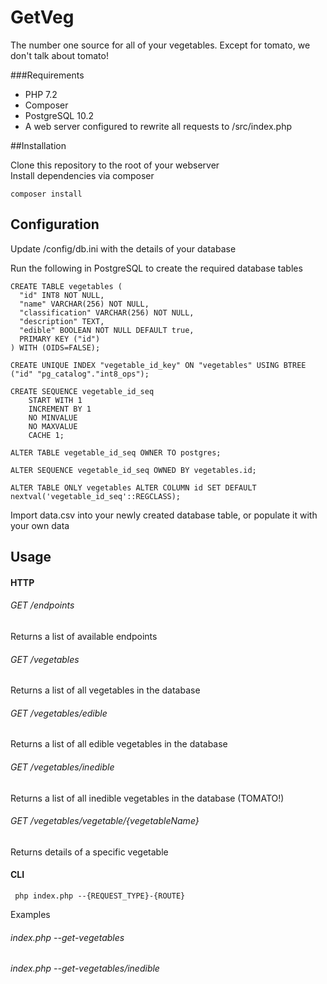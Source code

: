 # GetVeg
The number one source for all of your vegetables.  Except for tomato, we don't talk about tomato!

###Requirements

* PHP 7.2
* Composer
* PostgreSQL 10.2
* A web server configured to rewrite all requests to /src/index.php

##Installation

Clone this repository to the root of your webserver  
Install dependencies via composer

```console
composer install
```

## Configuration

Update /config/db.ini with the details of your database

Run the following in PostgreSQL to create the required database tables

```postgresql
CREATE TABLE vegetables (
  "id" INT8 NOT NULL,
  "name" VARCHAR(256) NOT NULL,
  "classification" VARCHAR(256) NOT NULL,
  "description" TEXT,
  "edible" BOOLEAN NOT NULL DEFAULT true,
  PRIMARY KEY ("id")
) WITH (OIDS=FALSE);

CREATE UNIQUE INDEX "vegetable_id_key" ON "vegetables" USING BTREE ("id" "pg_catalog"."int8_ops");

CREATE SEQUENCE vegetable_id_seq
    START WITH 1
    INCREMENT BY 1
    NO MINVALUE 
    NO MAXVALUE 
    CACHE 1;

ALTER TABLE vegetable_id_seq OWNER TO postgres;

ALTER SEQUENCE vegetable_id_seq OWNED BY vegetables.id;

ALTER TABLE ONLY vegetables ALTER COLUMN id SET DEFAULT nextval('vegetable_id_seq'::REGCLASS);
```

Import data.csv into your newly created database table, or populate it with your own data

## Usage
#### HTTP

###### GET /endpoints  
Returns a list of available endpoints

###### GET /vegetables
Returns a list of all vegetables in the database
  
###### GET /vegetables/edible
Returns a list of all edible vegetables in the database

###### GET /vegetables/inedible
Returns a list of all inedible vegetables in the database (TOMATO!)

###### GET /vegetables/vegetable/{vegetableName}
Returns details of a specific vegetable

#### CLI

```console
 php index.php --{REQUEST_TYPE}-{ROUTE}
```

Examples

###### index.php --get-vegetables
###### index.php --get-vegetables/inedible